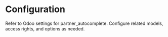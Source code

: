 # Configuration

Refer to Odoo settings for partner_autocomplete. Configure related models, access rights, and options as needed.
